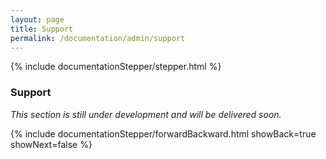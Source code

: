 ```yaml
---
layout: page
title: Support
permalink: /documentation/admin/support
---
```


<!-- Show the current active documentation page -->
{% include documentationStepper/stepper.html %}

### Support

<i>This section is still under development and will be delivered soon.</i>

<!-- Jump to next page -->
{% include documentationStepper/forwardBackward.html showBack=true showNext=false %}

